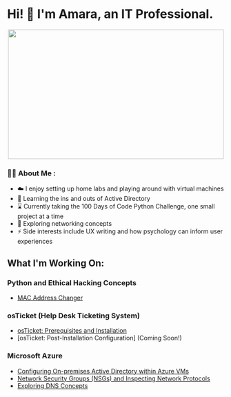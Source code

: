 <h1>Hi! 👋 I'm Amara, an IT Professional.</h1>
<div align="center">
  <img src="https://media4.giphy.com/media/13HBDT4QSTpveU/giphy.gif" width="500" height="300"/>
</div>


### :woman_technologist: About Me :
- ☁️ I enjoy setting up home labs and playing around with virtual machines 
- 🌱 Learning the ins and outs of Active Directory
- ⌛ Currently taking the 100 Days of Code Python Challenge, one small project at a time
- 🔭 Exploring networking concepts
- ⚡ Side interests include UX writing and how psychology can inform user experiences


<h2>What I'm Working On:</h2>

 <h3>Python and Ethical Hacking Concepts</h3>

- [MAC Address Changer](https://github.com/amaraphi/mac_address_changer)
  
 <h3>osTicket (Help Desk Ticketing System)</h3>
 
  - [osTicket: Prerequisites and Installation](https://github.com/amaraphi/osticket-prereq)
  - [osTicket: Post-Installation Configuration] (Coming Soon!)
  
 <h3>Microsoft Azure</h3>

  - [Configuring On-premises Active Directory within Azure VMs](https://github.com/amaraphi/configure-ad)
  - [Network Security Groups (NSGs) and Inspecting Network Protocols](https://github.com/amaraphi/azure-network-protocols)
  - [Exploring DNS Concepts](https://github.com/amaraphi/dns-ad)
